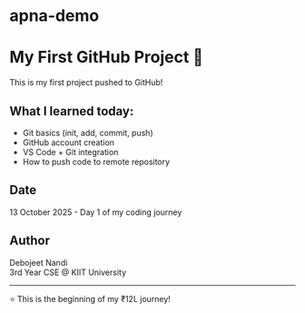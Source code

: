 # apna-demo
# My First GitHub Project 🚀

This is my first project pushed to GitHub!

## What I learned today:
- Git basics (init, add, commit, push)
- GitHub account creation
- VS Code + Git integration
- How to push code to remote repository

## Date
13 October 2025 - Day 1 of my coding journey

## Author
Debojeet Nandi  
3rd Year CSE @ KIIT University

---
⭐ This is the beginning of my ₹12L journey!